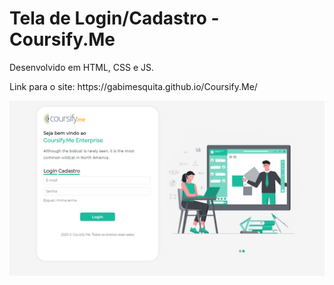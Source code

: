 # Tela de Login/Cadastro - Coursify.Me


<p>Desenvolvido em HTML, CSS e JS.</p>


<p>Link para o site: https://gabimesquita.github.io/Coursify.Me/</p>


<img src="coursify.png">
